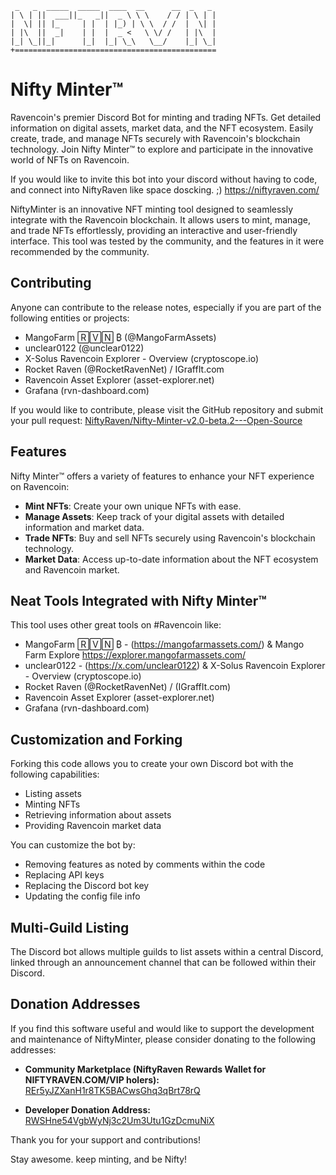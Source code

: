 
```
 _   _  _____  _____  ____  __      __  _   _ 
| \ | ||  ___||_   _||  _ \ \ \    / / | \ | |
|  \| || |_     | |  | |_) | \ \  / /  |  \| |
| |\  ||  _|    | |  |  _ <   \ \/ /   | |\  |
|_| \_||_|      |_|  |_| \_\   \__/    |_| \_|
+=============================================

```

# Nifty Minter™

Ravencoin's premier Discord Bot for minting and trading NFTs. Get detailed information on digital assets, market data, and the NFT ecosystem. Easily create, trade, and manage NFTs securely with Ravencoin's blockchain technology. Join Nifty Minter™ to explore and participate in the innovative world of NFTs on Ravencoin.
                                                                                                                                  
If you would like to invite this bot into your discord without having to code, and connect into NiftyRaven like space doscking. ;)   https://niftyraven.com/

NiftyMinter is an innovative NFT minting tool designed to seamlessly integrate with the Ravencoin blockchain. It allows users to mint, manage, and trade NFTs effortlessly, providing an interactive and user-friendly interface. This tool was tested by the community, and the features in it were recommended by the community. 

## Contributing

Anyone can contribute to the release notes, especially if you are part of the following entities or projects:
- MangoFarm 🅁🅅🄽 ₿ (@MangoFarmAssets)
- unclear0122 (@unclear0122)
- X-Solus Ravencoin Explorer - Overview (cryptoscope.io)
- Rocket Raven (@RocketRavenNet) / IGraffIt.com
- Ravencoin Asset Explorer (asset-explorer.net)
- Grafana (rvn-dashboard.com)

If you would like to contribute, please visit the GitHub repository and submit your pull request:
[NiftyRaven/Nifty-Minter-v2.0-beta.2---Open-Source](https://github.com/NiftyRaven/Nifty-Minter-v2.0-beta.2---Open-Source)

## Features

Nifty Minter™ offers a variety of features to enhance your NFT experience on Ravencoin:

- **Mint NFTs**: Create your own unique NFTs with ease.
- **Manage Assets**: Keep track of your digital assets with detailed information and market data.
- **Trade NFTs**: Buy and sell NFTs securely using Ravencoin's blockchain technology.
- **Market Data**: Access up-to-date information about the NFT ecosystem and Ravencoin market.

## Neat Tools Integrated with Nifty Minter™

This tool uses other great tools on #Ravencoin like:
- MangoFarm 🅁🅅🄽 ₿ - (https://mangofarmassets.com/) & Mango Farm Explore https://explorer.mangofarmassets.com/
- unclear0122 - (https://x.com/unclear0122) & X-Solus Ravencoin Explorer - Overview (cryptoscope.io)
- Rocket Raven (@RocketRavenNet) / (IGraffIt.com)
- Ravencoin Asset Explorer (asset-explorer.net)
- Grafana (rvn-dashboard.com)

## Customization and Forking

Forking this code allows you to create your own Discord bot with the following capabilities:
- Listing assets
- Minting NFTs
- Retrieving information about assets
- Providing Ravencoin market data

You can customize the bot by:
- Removing features as noted by comments within the code
- Replacing API keys
- Replacing the Discord bot key
- Updating the config file info

## Multi-Guild Listing

The Discord bot allows multiple guilds to list assets within a central Discord, linked through an announcement channel that can be followed within their Discord.

## Donation Addresses

If you find this software useful and would like to support the development and maintenance of NiftyMinter, please consider donating to the following addresses:

- **Community Marketplace (NiftyRaven Rewards Wallet for NIFTYRAVEN.COM/VIP holers):**
  [REr5yJZXanH1r8TK5BACwsGhq3qBrt78rQ](https://explorer.mangofarmassets.com/address/REr5yJZXanH1r8TK5BACwsGhq3qBrt78rQ)

- **Developer Donation Address:**
  [RWSHne54VgbWyNj3c2Um3Utu1GzDcmuNiX](https://explorer.mangofarmassets.com/address/RWSHne54VgbWyNj3c2Um3Utu1GzDcmuNiX)

Thank you for your support and contributions!

Stay awesome. keep minting, and be Nifty!
